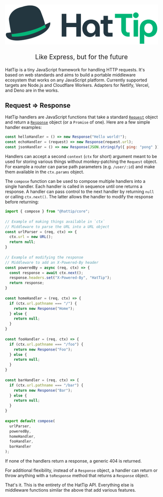 # ![HatTip](graphics/logo.svg)

<p align="center" style="font-size: 1.5em">
Like Express, but for the future
</p>

HatTip is a tiny JavaScript framework for handling HTTP requests. It's based on web standards and aims to build a portable middleware ecosystem that works on any JavaScript platform. Currently supported targets are Node.js and Cloudflare Workers. Adapters for Netlify, Vercel, and Deno are in the works.

## Request => Response

HatTip handlers are JavaScript functions that take a standard [`Request`](https://developer.mozilla.org/en-US/docs/Web/API/Request) object and return a [`Response`](https://developer.mozilla.org/en-US/docs/Web/API/Response) object (or a `Promise` of one). Here are a few simple handler examples:

```js
const helloHandler = () => new Response("Hello world!");
const echoHandler = (request) => new Response(request.url);
const jsonHandler = () => new Response(JSON.stringify({ ping: "pong" }));
```

Handlers can accept a second `context` (`ctx` for short) argument meant to be used for storing various things without monkey-patching the `Request` object. For example a router can parse path parameters (e.g. `/user/:id`) and make them available in the `ctx.params` object.

The `compose` function can be used to compose multiple handlers into a single handler. Each handler is called in sequence until one returns a response. A handler can pass control to the next handler by returning `null` or calling `ctx.next()`. The latter allows the handler to modify the response before returning:

```js
import { compose } from "@hattip/core";

// Example of making things available in `ctx`
// Middleware to parse the URL into a URL object
const urlParser = (req, ctx) => {
  ctx.url = new URL();
  return null;
}

// Example of modifying the response
// Middleware to add an X-Powered-By header
const poweredBy = async (req, ctx) => {
  const response = await ctx.next();
  response.headers.set("X-Powered-By", "HatTip");
  return response;
}

const homeHandler = (req, ctx) => {
  if (ctx.url.pathname === "/") {
    return new Response("Home");
  } else {
    return null;
  }
}

const fooHandler = (req, ctx) => {
  if (ctx.url.pathname === "/foo") {
    return new Response("Foo");
  } else {
    return null;
  }
}

const barHandler = (req, ctx) => {
  if (ctx.url.pathname === "/bar") {
    return new Response("Bar");
  } else {
    return null;
  }
}

export default compose(
  urlParser,
  poweredBy,
  homeHandler,
  fooHandler,
  barHandler
);
```

If none of the handlers return a response, a generic 404 is returned.

For additional flexibility, instead of a `Response` object, a handler can return or throw anything with a `toResponse` method that returns a `Response` object.

That's it. This is the entirety of the HatTip API. Everything else is middleware functions similar the above that add various features.
